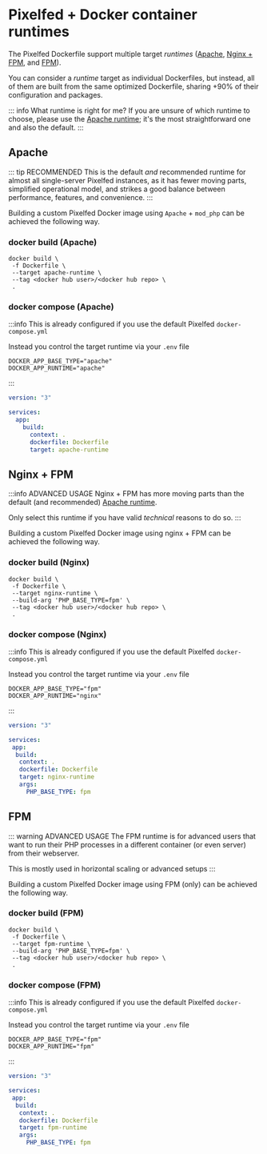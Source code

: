 # Pixelfed + Docker container runtimes

The Pixelfed Dockerfile support multiple target *runtimes* ([Apache](#apache), [Nginx + FPM](#nginx-fpm), and [FPM](#fpm)).

You can consider a *runtime* target as individual Dockerfiles, but instead, all of them are built from the same optimized Dockerfile, sharing +90% of their configuration and packages.

::: info What runtime is right for me?
If you are unsure of which runtime to choose, please use the [Apache runtime](#apache); it's the most straightforward one and also the default.
:::

## Apache  <Badge type="tip" text="Recommended" />

::: tip RECOMMENDED
This is the default *and* recommended runtime for almost all single-server Pixelfed instances, as it has fewer moving parts, simplified operational model, and strikes a good balance between performance, features, and convenience.
:::

Building a custom Pixelfed Docker image using `Apache` + `mod_php` can be achieved the following way.

### docker build (Apache)

```shell
docker build \
 -f Dockerfile \
 --target apache-runtime \
 --tag <docker hub user>/<docker hub repo> \
 .
```

### docker compose (Apache)

:::info This is already configured if you use the default Pixelfed `docker-compose.yml`

Instead you control the target runtime via your `.env` file

```shell
DOCKER_APP_BASE_TYPE="apache"
DOCKER_APP_RUNTIME="apache"
```

:::

```yaml
version: "3"

services:
  app:
    build:
      context: .
      dockerfile: Dockerfile
      target: apache-runtime
```

## Nginx + FPM <Badge type="warning" text="Advanced" />

:::info ADVANCED USAGE
Nginx + FPM has more moving parts than the default (and recommended) [Apache runtime](#apache).

Only select this runtime if you have valid *technical* reasons to do so.
:::

Building a custom Pixelfed Docker image using nginx + FPM can be achieved the following way.

### docker build (Nginx)

```shell
docker build \
 -f Dockerfile \
 --target nginx-runtime \
 --build-arg 'PHP_BASE_TYPE=fpm' \
 --tag <docker hub user>/<docker hub repo> \
 .
```

### docker compose (Nginx)

:::info This is already configured if you use the default Pixelfed `docker-compose.yml`

Instead you control the target runtime via your `.env` file

```shell
DOCKER_APP_BASE_TYPE="fpm"
DOCKER_APP_RUNTIME="nginx"
```

:::

```yaml
version: "3"

services:
 app:
  build:
   context: .
   dockerfile: Dockerfile
   target: nginx-runtime
   args:
     PHP_BASE_TYPE: fpm
```

## FPM <Badge type="warning" text="Advanced" />

::: warning ADVANCED USAGE
The FPM runtime is for advanced users that want to run their PHP processes in a different container (or even server) from their webserver.

This is mostly used in horizontal scaling or advanced setups
:::

Building a custom Pixelfed Docker image using FPM (only) can be achieved the following way.

### docker build (FPM)

```shell
docker build \
 -f Dockerfile \
 --target fpm-runtime \
 --build-arg 'PHP_BASE_TYPE=fpm' \
 --tag <docker hub user>/<docker hub repo> \
 .
```

### docker compose (FPM)

:::info This is already configured if you use the default Pixelfed `docker-compose.yml`

Instead you control the target runtime via your `.env` file

```shell
DOCKER_APP_BASE_TYPE="fpm"
DOCKER_APP_RUNTIME="fpm"
```

:::

```yaml
version: "3"

services:
 app:
  build:
   context: .
   dockerfile: Dockerfile
   target: fpm-runtime
   args:
     PHP_BASE_TYPE: fpm
```
